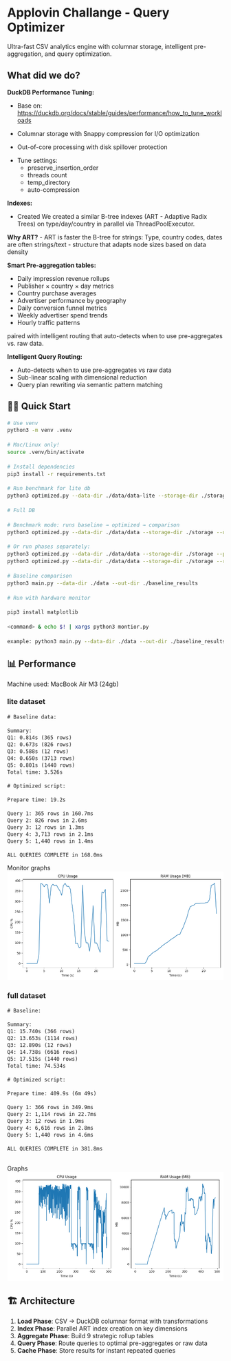 # Applovin Challange - Query Optimizer

Ultra-fast CSV analytics engine with columnar storage, intelligent pre-aggregation, and query optimization.

## What did we do?

**DuckDB Performance Tuning:**
- Base on: https://duckdb.org/docs/stable/guides/performance/how_to_tune_workloads
- Columnar storage with Snappy compression for I/O optimization

- Out-of-core processing with disk spillover protection
<!-- - ThreadPoolExecutor for parallel index creation -->
- Tune settings:
    - preserve_insertion_order
    - threads count
    - temp_directory
    - auto-compression

**Indexes:**
- Created We created a similar  B-tree indexes (ART - Adaptive Radix Trees) on type/day/country in parallel via ThreadPoolExecutor.

**Why ART?**
    - ART is faster the B-tree for strings: Type, country codes, dates are often strings/text
    - structure that adapts node sizes based on data density


**Smart Pre-aggregation tables:**
- Daily impression revenue rollups
- Publisher × country × day metrics
- Country purchase averages
- Advertiser performance by geography
- Daily conversion funnel metrics
- Weekly advertiser spend trends
- Hourly traffic patterns

paired with intelligent routing that auto-detects when to use pre-aggregates vs. raw data.


**Intelligent Query Routing:**
- Auto-detects when to use pre-aggregates vs raw data
- Sub-linear scaling with dimensional reduction
- Query plan rewriting via semantic pattern matching

## 🏃‍♂️ Quick Start

```bash
# Use venv
python3 -m venv .venv

# Mac/Linux only!
source .venv/bin/activate

# Install dependencies
pip3 install -r requirements.txt

# Run benchmark for lite db
python3 optimized.py --data-dir ./data/data-lite --storage-dir ./storage --out-dir ./results --bench

# Full DB

# Benchmark mode: runs baseline → optimized → comparison
python3 optimized.py --data-dir ./data/data --storage-dir ./storage --out-dir ./results --bench

# Or run phases separately:
python3 optimized.py --data-dir ./data/data --storage-dir ./storage --prepare  # Load & optimize data
python3 optimized.py --data-dir ./data/data --storage-dir ./storage --run       # Execute queries

# Baseline comparison
python3 main.py --data-dir ./data --out-dir ./baseline_results

# Run with hardware monitor

pip3 install matplotlib

<command> & echo $! | xargs python3 montior.py

example: python3 main.py --data-dir ./data --out-dir ./baseline_results & echo $! | xargs python3 montior.py
```

## 📊 Performance
Machine used: MacBook Air M3 (24gb)

### lite dataset
```
# Baseline data:

Summary:
Q1: 0.814s (365 rows)
Q2: 0.673s (826 rows)
Q3: 0.588s (12 rows)
Q4: 0.650s (3713 rows)
Q5: 0.801s (1440 rows)
Total time: 3.526s

# Optimized script:

Prepare time: 19.2s

Query 1: 365 rows in 160.7ms
Query 2: 826 rows in 2.6ms
Query 3: 12 rows in 1.3ms
Query 4: 3,713 rows in 2.1ms
Query 5: 1,440 rows in 1.4ms

ALL QUERIES COMPLETE in 168.0ms
```

Monitor graphs
![insert image](https://github.com/satvikprasad/i-imo/blob/master/applovin/resource_usage-lite.png?raw=true)

### full dataset

```
# Baseline:

Summary:
Q1: 15.740s (366 rows)
Q2: 13.653s (1114 rows)
Q3: 12.890s (12 rows)
Q4: 14.738s (6616 rows)
Q5: 17.515s (1440 rows)
Total time: 74.534s

# Optimized script:

Prepare time: 409.9s (6m 49s)

Query 1: 366 rows in 349.9ms
Query 2: 1,114 rows in 22.7ms
Query 3: 12 rows in 1.9ms
Query 4: 6,616 rows in 2.8ms
Query 5: 1,440 rows in 4.6ms

ALL QUERIES COMPLETE in 381.8ms


```

Graphs
![insert image](https://github.com/satvikprasad/i-imo/blob/master/applovin/resource_usage.png?raw=true)

## 🏗️ Architecture

1. **Load Phase**: CSV → DuckDB columnar format with transformations
2. **Index Phase**: Parallel ART index creation on key dimensions
3. **Aggregate Phase**: Build 9 strategic rollup tables
4. **Query Phase**: Route queries to optimal pre-aggregates or raw data
5. **Cache Phase**: Store results for instant repeated queries
